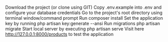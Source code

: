 Download the project (or clone using GIT)
Copy .env.example into .env and configure your database credentials
Go to the project's root directory using terminal window/command prompt
Run composer install
Set the application key by running php artisan key:generate --ansi
Run migrations php artisan migrate
Start local server by executing php artisan serve
Visit here http://127.0.0.1:8000/products to test the application